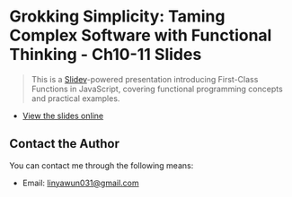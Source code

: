# Grokking Simplicity: Taming Complex Software with Functional Thinking - Ch10-11 Slides

> This is a [Slidev](https://github.com/slidevjs/slidev)-powered presentation introducing First-Class Functions in JavaScript, covering functional programming concepts and practical examples.

- [View the slides online]()

## Contact the Author

You can contact me through the following means:

- Email: linyawun031@gmail.com
